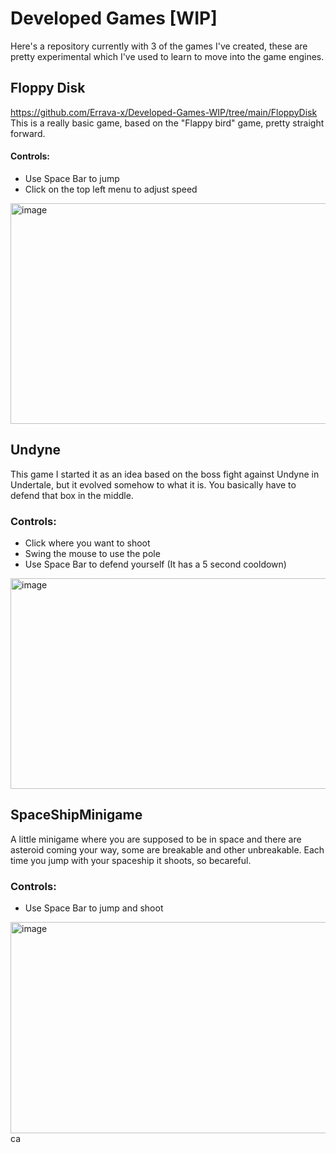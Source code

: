 # Developed Games [WIP]
Here's a repository currently with 3 of the games I've created, these are pretty experimental which I've used to learn to move into the game engines.


## Floppy Disk 
<ins>https://github.com/Errava-x/Developed-Games-WIP/tree/main/FloppyDisk</ins>
This is a really basic game, based on the "Flappy bird" game, pretty straight forward.

#### Controls: 
- Use Space Bar to jump
- Click on the top left menu to adjust speed
<img width="575" height="353" alt="image" src="https://github.com/user-attachments/assets/2707edd7-48e7-457a-899d-4b8965b2cb67" />


## Undyne
This game I started it as an idea based on the boss fight against Undyne in Undertale, but it evolved somehow to what it is. You basically have to defend that box in the middle.

### Controls:
- Click where you want to shoot
- Swing the mouse to use the pole
- Use Space Bar to defend yourself (It has a 5 second cooldown)
<img width="577" height="337" alt="image" src="https://github.com/user-attachments/assets/bf94e38d-f8bd-48f7-a456-5e4c052e3709" />


## SpaceShipMinigame
A little minigame where you are supposed to be in space and there are asteroid coming your way, some are breakable and other unbreakable. Each time you jump with your spaceship it shoots, so becareful.

### Controls:
- Use Space Bar to jump and shoot
<img width="576" height="338" alt="image" src="https://github.com/user-attachments/assets/cb25f221-d596-4381-8c7b-d9ffa9e3e3e7" />
ca
